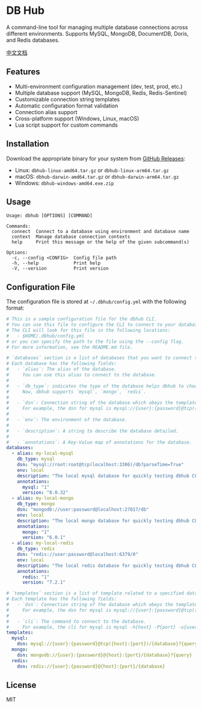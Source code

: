 # DB Hub

A command-line tool for managing multiple database connections across different environments. Supports MySQL, MongoDB,
DocumentDB, Doris, and Redis databases.

[中文文档](README.zh.md)

## Features

- Multi-environment configuration management (dev, test, prod, etc.)
- Multiple database support (MySQL, MongoDB, Redis, Redis-Sentinel)
- Customizable connection string templates
- Automatic configuration format validation
- Connection alias support
- Cross-platform support (Windows, Linux, macOS)
- Lua script support for custom commands

## Installation

Download the appropriate binary for your system from [GitHub Releases](https://github.com/your-username/dbhub/releases):

- Linux: `dbhub-linux-amd64.tar.gz` or `dbhub-linux-arm64.tar.gz`
- macOS: `dbhub-darwin-amd64.tar.gz` or `dbhub-darwin-arm64.tar.gz`
- Windows: `dbhub-windows-amd64.exe.zip`

## Usage

```shell
Usage: dbhub [OPTIONS] [COMMAND]

Commands:
  connect  Connect to a database using environment and database name
  context  Manage database connection contexts
  help     Print this message or the help of the given subcommand(s)

Options:
  -c, --config <CONFIG>  Config file path
  -h, --help             Print help
  -V, --version          Print version
```

## Configuration File

The configuration file is stored at `~/.dbhub/config.yml` with the following format:

```yaml
# This is a sample configuration file for the dbhub CLI.
# You can use this file to configure the CLI to connect to your databases.
# The CLI will look for this file in the following locations:
#   - $HOME/.dbhub/config.yml
# or you can specify the path to the file using the --config flag.
# For more information, see the README.md file.

# `databases` section is a list of databases that you want to connect to.
# Each database has the following fields:
#   - `alias`: The alias of the database.
#     You can use this alias to connect to the database.
#
#   - `db_type`: indicates the type of the database helps dbhub to choose database CLI.
#     Now, dbhub supports `mysql`, `mongo`, `redis`.
#
#   - `dsn`: Connection string of the database which obeys the templates.dsn.
#     For example, the dsn for mysql is mysql://{user}:{password}@tcp({host}:{port})/{database}?{query}
#
#   - `env`: The environment of the database.
#
#   - `description`: A string to describe the database detailed.
#
#   - `annotations`: A Key-Value map of annotations for the database.
databases:
  - alias: my-local-mysql
    db_type: mysql
    dsn: "mysql://root:root@tcp(localhost:3306)/db?parseTime=True"
    env: local
    description: "The local mysql database for quickly testing dbhub CLI."
    annotations:
      mysql: "1"
      version: "8.0.32"
  - alias: my-local-mongo
    db_type: mongo
    dsn: "mongodb://user:password@localhost:27017/db"
    env: local
    description: "The local mongo database for quickly testing dbhub CLI."
    annotations:
      mongo: "1"
      version: "6.0.1"
  - alias: my-local-redis
    db_type: redis
    dsn: "redis://user:password@localhost:6379/0"
    env: local
    description: "The local redis database for quickly testing dbhub CLI."
    annotations:
      redis: "1"
      version: "7.2.1"

# `templates` section is a list of template related to a specified database type including `dsn` and `cli`.
# Each template has the following fields:
#   - `dsn`: Connection string of the database which obeys the templates.dsn.
#     For example, the dsn for mysql is mysql://{user}:{password}@tcp({host}:{port})/{database}?{query}
#
#   - `cli`: The command to connect to the database.
#     For example, the cli for mysql is mysql -h{host} -P{port} -u{user} -p{password} {database}
templates:
  mysql:
    dsn: mysql://{user}:{password}@tcp({host}:{port})/{database}?{query}
  mongo:
    dsn: mongodb://{user}:{password}@{host}:{port}/{database}?{query}
  redis:
    dsn: redis://{user}:{password}@{host}:{port}/{database}
```

## License

MIT